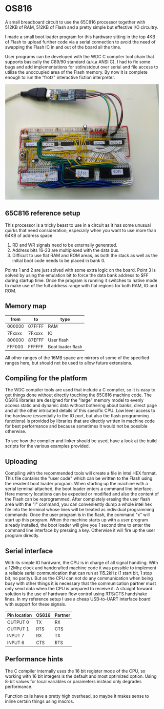 # OS816

A small breadboard circuit to use the 65C816 processor together with 512KB of RAM, 512KB of Flash
and a pretty simple but effective I/O circuitry.

I made a small boot loader program for this hardware sitting in the top 4KB of Flash to upload further
code via a serial connection to avoid the need of swapping the Flash IC in and out of the board all the time.

User programs can be developed with the WDC C compiler tool chain that supports basically the C89/90 standard
(a.k.a ANSI C). I had to fix some bugs and add implementations for stdin/stdout over serial and file access
to utilize the unoccupied area of the Flash memory. By now it is complete enough to run the "frotz" 
interactive fiction interpreter.

![alt text](gallery/breadboard.jpg "Reference setup on breadboard")

## 65C816 reference setup

This processor is a tricky beast to use in a circuit as it has some unusual quirks that need consideration,
especially when you want to use more than 64KB of address space.

1. RD and WR signals need to be externally generated.
2. Address bits 16-23 are multiplexed with the data bus.
3. Difficult to use flat RAM and ROM areas, as both the stack as well as the initial boot code needs to be 
placed in bank 0.

Points 1 and 2 are just solved with some extra logic on the board. Point 3 is solved by using the emulation bit
to force the data bank address to $FF during startup time. Once the program is running it switches to native mode
to make use of the full address range with flat regions for both RAM, IO and ROM.

## Memory map

| from   | to     | type 
| ------ | ------ | -----------------
| 000000 | 07FFFF | RAM
| 7Fxxxx | 7Fxxxx | IO
| 800000 | 87EFFF | User flash
| FFF000 | FFFFFF | Boot loader flash

All other ranges of the 16MB space are mirrors of some of the specified ranges here, but should not 
be used to allow future extensions.

## Compiling for the platform

The WDC compiler tools are used that include a C compiler, so it is easy to
get things done without directly touching the 65C816 machine code. The OS816 libraries are designed
for the "large" memory model to evenly access static and dynamic data without bothering
about banks, direct page and all the other intricated details of this specific CPU.
Low level access to the hardware (essentially to the IO port, but also the flash programming functions) 
is provided by libraries that are directly written in machine code for best performance and because sometimes it would not be 
possible otherwise.

To see how the compiler and linker should be used, have a look at the build scripts for the various examples provided.

## Uploading 

Compiling with the recommended tools will create a file in Intel HEX format. This file contains the "user code" which can be 
written to the Flash using the resident boot loader program. When starting up the machine with a serial terminal attached,
the boot loader enters a command line interface. Here memory locations can be expected or modified and also the content
of the Flash can be reprogrammed. After completely erasing the user flash area with the "!" command, you can conveniently 
dump a whole intel hex file into the terminal whose lines will be treated as individual programming commands.
Once the user program is in the flash, the command "x" will start up this program. 
When the machine starts up with a user program already installed, the boot loader will give you 1 second 
time to enter the command line interface by pressing a key. Otherwise it will fire up the user program directly.

## Serial interface

With its simple IO hardware, the CPU is in charge of all signal handling. With a 12Mhz clock and handcrafted machine code
it was possible to implement a reliable serial communication that can run at 115.2kHz (1 start bit, 1 stop bit, no parity). 
But as the CPU can not do any communication when being busy with other things it is necessary that the 
communication partner must only send data when the CPU is prepared to receive it. A straight forward solution 
is the use of hardware flow control using RTS/CTS handshake lines. In my reference setup I use a cheap USB-to-UART 
interface board with support for these signals.

| Pin location | OS816 | Partner |
| ------------ | ----- | ------- |
| OUTPUT 0     | TX    | RX      |
| OUTPUT 1     | RTS   | CTS     |
| INPUT  7     | RX    | TX      |
| INPUT  6     | CTS   | RTS     |

## Performance hints

The C compiler internally uses the 16 bit register mode of the CPU, so working
with 16 bit integers is the default and most optimized option. Using 8-bit values for
local variables or parameters instead only degrades performance. 

Function calls have a pretty high overhead, so maybe it makes sense to inline 
certain things using macros.

